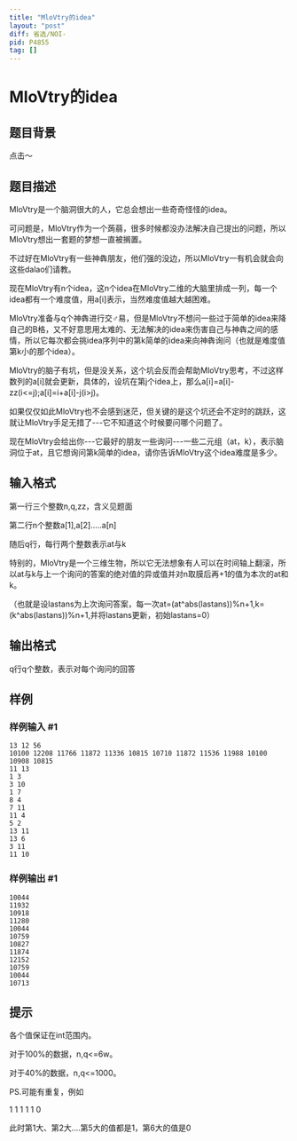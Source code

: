 ```yaml
---
title: "MloVtry的idea"
layout: "post"
diff: 省选/NOI-
pid: P4855
tag: []
---
```

# MloVtry的idea
## 题目背景

点击～

## 题目描述

MloVtry是一个脑洞很大的人，它总会想出一些奇奇怪怪的idea。

可问题是，MloVtry作为一个蒟蒻，很多时候都没办法解决自己提出的问题，所以MloVtry想出一套题的梦想一直被搁置。

不过好在MloVtry有一些神犇朋友，他们强的没边，所以MloVtry一有机会就会向这些dalao们请教。

现在MloVtry有n个idea，这n个idea在MloVtry二维的大脑里排成一列，每一个idea都有一个难度值，用a[i]表示，当然难度值越大越困难。

MloVtry准备与q个神犇进行交♂易，但是MloVtry不想问一些过于简单的idea来降自己的B格，又不好意思用太难的、无法解决的idea来伤害自己与神犇之间的感情，所以它每次都会挑idea序列中的第k简单的idea来向神犇询问（也就是难度值第k小的那个idea）。

MloVtry的脑子有坑，但是没关系，这个坑会反而会帮助MloVtry思考，不过这样数列的a[i]就会更新，具体的，设坑在第j个idea上，那么a[i]=a[i]-zz(i<=j);a[i]=i+a[i]-j(i>j)。

如果仅仅如此MloVtry也不会感到迷茫，但关键的是这个坑还会不定时的跳跃，这就让MloVtry手足无措了---它不知道这个时候要问哪个问题了。

现在MloVtry会给出你---它最好的朋友一些询问---一些二元组（at，k），表示脑洞位于at，且它想询问第k简单的idea，请你告诉MloVtry这个idea难度是多少。

## 输入格式

第一行三个整数n,q,zz，含义见题面

第二行n个整数a[1],a[2].....a[n]

随后q行，每行两个整数表示at与k

特别的，MloVtry是一个三维生物，所以它无法想象有人可以在时间轴上翻滚，所以at与k与上一个询问的答案的绝对值的异或值并对n取膜后再+1的值为本次的at和k。

（也就是设lastans为上次询问答案，每一次at=(at^abs(lastans))%n+1,k=(k^abs(lastans))%n+1,并将lastans更新，初始lastans=0）

## 输出格式

q行q个整数，表示对每个询问的回答

## 样例

### 样例输入 #1
```
13 12 56
10100 12208 11766 11872 11336 10815 10710 11872 11536 11988 10100 10908 10815 
11 13
1 3
3 10
1 7
8 4
7 11
11 4
5 2
13 11
13 6
3 11
11 10
```
### 样例输出 #1
```
10044
11932
10918
11280
10044
10759
10827
11874
12152
10759
10044
10713
```
## 提示

各个值保证在int范围内。

对于100%的数据，n,q<=6w。

对于40%的数据，n,q<=1000。

PS.可能有重复，例如

1 1 1 1 1 0

此时第1大、第2大....第5大的值都是1，第6大的值是0

